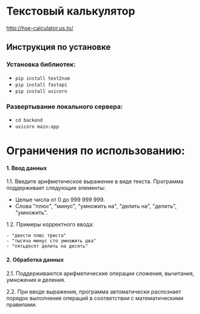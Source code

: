 # Текстовый калькулятор

http://hse-calculator.us.to/

## Инструкция по установке

### Установка библиотек:
- `pip install text2num`
- `pip install fastapi`
- `pip install uvicorn`

### Развертывание локального сервера:
- `cd backend`
- `uvicorn main:app`

# Ограничения по использованию:

#### 1. Ввод данных

1.1. Введите арифметическое выражение в виде текста. Программа поддерживает следующие элементы:
   - Целые числа от 0 до 999 999 999.
   - Слова "плюс", "минус", "умножить на", "делить на", "делить", "умножить".

1.2. Примеры корректного ввода:
   ```
- "двести плюс триста"
- "тысяча минус сто умножить два"
- "пятьдесят делить на десять"
```

#### 2. Обработка данных

2.1. Поддерживаются арифметические операции сложения, вычитания, умножения и деления.

2.2. При вводе выражения, программа автоматически распознает порядок выполнения операций в соответствии с математическими правилами.
